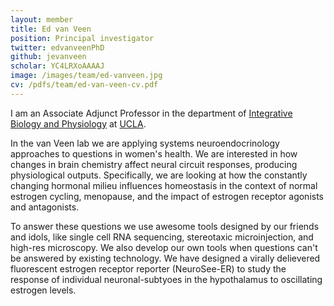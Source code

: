 ```yaml
---
layout: member
title: Ed van Veen
position: Principal investigator
twitter: edvanveenPhD
github: jevanveen
scholar: YC4LRXoAAAAJ
image: /images/team/ed-vanveen.jpg
cv: /pdfs/team/ed-van-veen-cv.pdf
---
```


I am an Associate Adjunct Professor in the department of [Integrative Biology and Physiology](https://www.ibp.ucla.edu) at [UCLA](https://ucla.edu).

In the van Veen lab we are applying systems neuroendocrinology approaches to questions in women's health. We are interested in how changes in brain chemistry affect neural circuit responses, producing physiological outputs. Specifically, we are looking at how the constantly changing hormonal milieu influences homeostasis in the context of normal estrogen cycling, menopause, and the impact of estrogen receptor agonists and antagonists.

To answer these questions we use awesome tools designed by our friends and idols, like single cell RNA sequencing, stereotaxic microinjection, and high-res microscopy. We also develop our own tools when questions can't be answered by existing technology. We have designed a virally delievered fluorescent estrogen receptor reporter (NeuroSee-ER) to study the response of individual neuronal-subtyoes in the hypothalamus to oscillating estrogen levels. 
